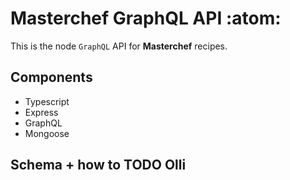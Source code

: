 # Masterchef GraphQL API :atom:

This is the node `GraphQL` API for **Masterchef** recipes.

## Components
- Typescript
- Express
- GraphQL
- Mongoose

## Schema + how to TODO Olli